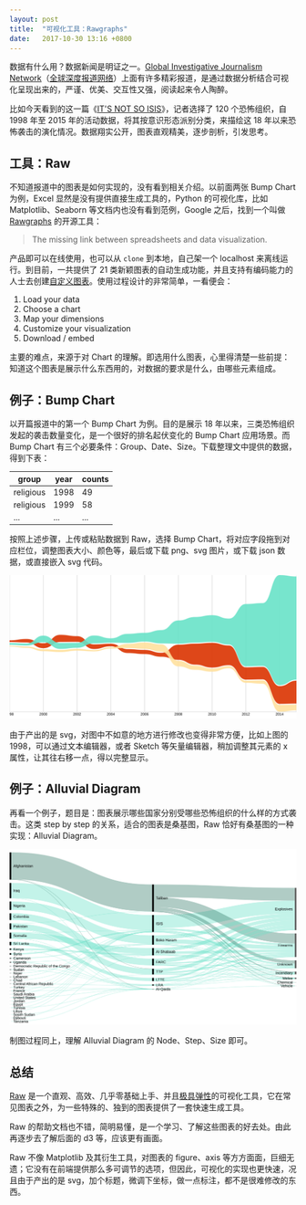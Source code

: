 ```yaml
---
layout: post
title:  "可视化工具：Rawgraphs"
date:   2017-10-30 13:16 +0800
---
```


数据有什么用？数据新闻是明证之一。[Global Investigative Journalism Network](https://gijn.org/)（[全球深度报道网络](https://cn.gijn.org)）上面有许多精彩报道，是通过数据分析结合可视化呈现出来的，严谨、优美、交互性又强，阅读起来令人陶醉。

比如今天看到的这一篇《[IT'S NOT SO ISIS](http://labs.densitydesign.org/ddxii/es01/group04/index.html)》，记者选择了 120 个恐怖组织，自 1998 年至 2015 年的活动数据，将其按意识形态派别分类，来描绘这 18 年以来恐怖袭击的演化情况。数据翔实公开，图表直观精美，逐步剖析，引发思考。

## 工具：Raw

不知道报道中的图表是如何实现的，没有看到相关介绍。以前面两张 Bump Chart 为例，Excel 显然是没有提供直接生成工具的，Python 的可视化库，比如 Matplotlib、Seaborn 等文档内也没有看到范例，Google 之后，找到一个叫做 [Rawgraphs](http://rawgraphs.io/) 的开源工具：

> The missing link between spreadsheets and data visualization.

产品即可以在线使用，也可以从 `clone` 到本地，自己架一个 localhost 来离线运行。到目前，一共提供了 21 类新颖图表的自动生成功能，并且支持有编码能力的人士去创建[自定义图表](http://rawgraphs.io/gallery/)。使用过程设计的非常简单，一看便会：

1. Load your data
2. Choose a chart
3. Map your dimensions
4. Customize your visualization
5. Download / embed

主要的难点，来源于对 Chart 的理解。即选用什么图表，心里得清楚一些前提：知道这个图表是展示什么东西用的，对数据的要求是什么，由哪些元素组成。

## 例子：Bump Chart

以开篇报道中的第一个 Bump Chart 为例。目的是展示 18 年以来，三类恐怖组织发起的袭击数量变化，是一个很好的排名起伏变化的 Bump Chart 应用场景。而 Bump Chart 有三个必要条件：Group、Date、Size。下载整理文中提供的数据，得到下表：

| group     | year | counts |
| --------- | ---- | ------ |
| religious | 1998 | 49     |
| religious | 1999 | 58     |
| ...       | ...  | ...    |

按照上述步骤，上传或粘贴数据到 Raw，选择 Bump Chart，将对应字段拖到对应栏位，调整图表大小、颜色等，最后或下载 png、svg 图片，或下载 json 数据，或直接嵌入 svg 代码。

![example1](/files/2017/11/03/example1.svg)

由于产出的是 svg，对图中不如意的地方进行修改也变得非常方便，比如上图的 1998，可以通过文本编辑器，或者 Sketch 等矢量编辑器，稍加调整其元素的 x 属性，让其往右移一点，得以完整显示。

## 例子：Alluvial Diagram

再看一个例子，题目是：图表展示哪些国家分别受哪些恐怖组织的什么样的方式袭击。这类 step by step 的关系，适合的图表是桑基图，Raw 恰好有桑基图的一种实现：Alluvial Diagram。

![example2](/files/2017/11/03/example2.svg)

制图过程同上，理解 Alluvial Diagram 的 Node、Step、Size 即可。

## 总结

[Raw](https://github.com/densitydesign/raw) 是一个直观、高效、几乎零基础上手、并且[极具弹性](https://github.com/densitydesign/raw/wiki/Adding-New-Charts)的可视化工具，它在常见图表之外，为一些特殊的、独到的图表提供了一套快速生成工具。

Raw 的帮助文档也不错，简明易懂，是一个学习、了解这些图表的好去处。由此再逐步去了解后面的 d3 等，应该更有画面。

Raw 不像 Matplotlib 及其衍生工具，对图表的 figure、axis 等方方面面，巨细无遗；它没有在前端提供那么多可调节的选项，但因此，可视化的实现也更快速，况且由于产出的是 svg，加个标题，微调下坐标，做一点标注，都不是很难修改的东西。
